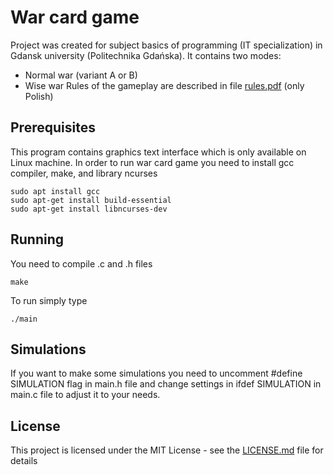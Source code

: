 # War card game
Project was created for subject basics of programming (IT specialization) in Gdansk university (Politechnika Gdańska). It contains two modes:
* Normal war (variant A or B)
* Wise war
Rules of the gameplay are described in file [rules.pdf](rules.pdf) (only Polish)

## Prerequisites
This program contains graphics text interface which is only available on Linux machine. In order to run war card game you need to install gcc compiler, make, and library ncurses
```
sudo apt install gcc
sudo apt-get install build-essential
sudo apt-get install libncurses-dev
```

## Running
You need to compile .c and .h files
```
make
```
To run simply type
```
./main
```

## Simulations
If you want to make some simulations you need to uncomment #define SIMULATION flag in main.h file and change settings in ifdef SIMULATION in main.c file to adjust it to your needs.

## License
This project is licensed under the MIT License - see the [LICENSE.md](LICENSE.md) file for details
